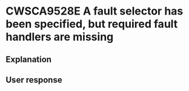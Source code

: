 # CWSCA9528E A fault selector has been specified, but required fault handlers are missing

## Explanation

## User response